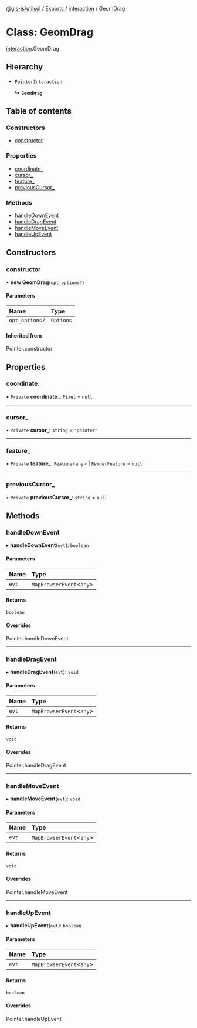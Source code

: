 [@gis-js/utilsol](../README.md) / [Exports](../modules.md) / [interaction](../modules/interaction.md) / GeomDrag

# Class: GeomDrag

[interaction](../modules/interaction.md).GeomDrag

## Hierarchy

- `PointerInteraction`

  ↳ **`GeomDrag`**

## Table of contents

### Constructors

- [constructor](interaction.GeomDrag.md#constructor)

### Properties

- [coordinate\_](interaction.GeomDrag.md#coordinate_)
- [cursor\_](interaction.GeomDrag.md#cursor_)
- [feature\_](interaction.GeomDrag.md#feature_)
- [previousCursor\_](interaction.GeomDrag.md#previouscursor_)

### Methods

- [handleDownEvent](interaction.GeomDrag.md#handledownevent)
- [handleDragEvent](interaction.GeomDrag.md#handledragevent)
- [handleMoveEvent](interaction.GeomDrag.md#handlemoveevent)
- [handleUpEvent](interaction.GeomDrag.md#handleupevent)

## Constructors

### constructor

• **new GeomDrag**(`opt_options?`)

#### Parameters

| Name | Type |
| :------ | :------ |
| `opt_options?` | `Options` |

#### Inherited from

Pointer.constructor

## Properties

### coordinate\_

• `Private` **coordinate\_**: `Pixel` = `null`

___

### cursor\_

• `Private` **cursor\_**: `string` = `"pointer"`

___

### feature\_

• `Private` **feature\_**: `Feature`<`any`\> \| `RenderFeature` = `null`

___

### previousCursor\_

• `Private` **previousCursor\_**: `string` = `null`

## Methods

### handleDownEvent

▸ **handleDownEvent**(`evt`): `boolean`

#### Parameters

| Name | Type |
| :------ | :------ |
| `evt` | `MapBrowserEvent`<`any`\> |

#### Returns

`boolean`

#### Overrides

Pointer.handleDownEvent

___

### handleDragEvent

▸ **handleDragEvent**(`evt`): `void`

#### Parameters

| Name | Type |
| :------ | :------ |
| `evt` | `MapBrowserEvent`<`any`\> |

#### Returns

`void`

#### Overrides

Pointer.handleDragEvent

___

### handleMoveEvent

▸ **handleMoveEvent**(`evt`): `void`

#### Parameters

| Name | Type |
| :------ | :------ |
| `evt` | `MapBrowserEvent`<`any`\> |

#### Returns

`void`

#### Overrides

Pointer.handleMoveEvent

___

### handleUpEvent

▸ **handleUpEvent**(`evt`): `boolean`

#### Parameters

| Name | Type |
| :------ | :------ |
| `evt` | `MapBrowserEvent`<`any`\> |

#### Returns

`boolean`

#### Overrides

Pointer.handleUpEvent
